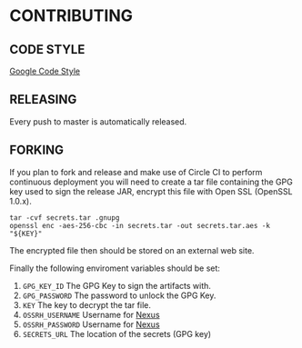 CONTRIBUTING
===========

CODE STYLE
----------
[Google Code Style](https://google.github.io/styleguide/javaguide.html)


RELEASING
---------
Every push to master is automatically released.

FORKING
-------
If you plan to fork and release and make use of Circle CI to perform continuous deployment you will
need to create a tar file containing the GPG key used to sign the release JAR, encrypt this file
with Open SSL (OpenSSL 1.0.x).

    tar -cvf secrets.tar .gnupg
    openssl enc -aes-256-cbc -in secrets.tar -out secrets.tar.aes -k "${KEY}"

The encrypted file then should be stored on an external web site.

Finally the following enviroment variables should be set:

 1. `GPG_KEY_ID` The GPG Key to sign the artifacts with.
 1. `GPG_PASSWORD` The password to unlock the GPG Key.
 1. `KEY` The key to decrypt the tar file.
 1. `OSSRH_USERNAME` Username for [Nexus](https://oss.sonatype.org/)
 1. `OSSRH_PASSWORD` Username for [Nexus](https://oss.sonatype.org/)
 1. `SECRETS_URL` The location of the secrets (GPG key)